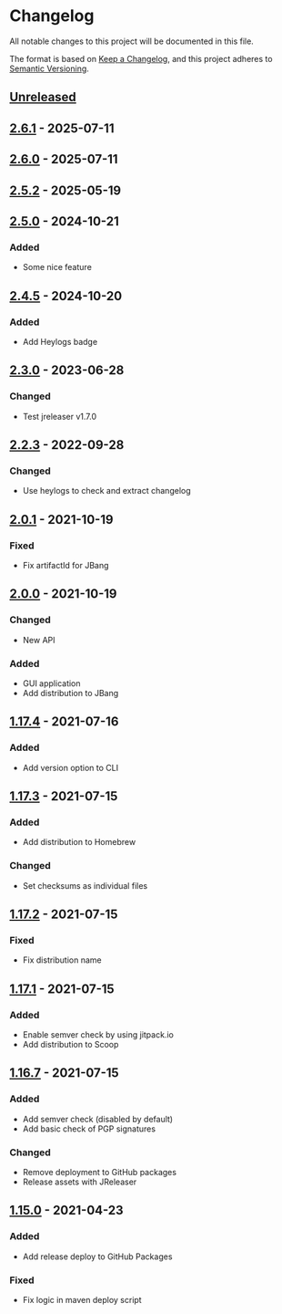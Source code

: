 # Changelog

All notable changes to this project will be documented in this file.

The format is based on [Keep a Changelog](https://keepachangelog.com/en/1.0.0/),
and this project adheres to [Semantic Versioning](https://semver.org/spec/v2.0.0.html).

## [Unreleased]

## [2.6.1] - 2025-07-11

## [2.6.0] - 2025-07-11

## [2.5.2] - 2025-05-19

## [2.5.0] - 2024-10-21

### Added

- Some nice feature

## [2.4.5] - 2024-10-20

### Added

- Add Heylogs badge

## [2.3.0] - 2023-06-28

### Changed

- Test jreleaser v1.7.0

## [2.2.3] - 2022-09-28

### Changed

- Use heylogs to check and extract changelog

## [2.0.1] - 2021-10-19

### Fixed

- Fix artifactId for JBang

## [2.0.0] - 2021-10-19

### Changed

- New API

### Added

- GUI application
- Add distribution to JBang

## [1.17.4] - 2021-07-16

### Added

- Add version option to CLI

## [1.17.3] - 2021-07-15

### Added

- Add distribution to Homebrew

### Changed

- Set checksums as individual files

## [1.17.2] - 2021-07-15

### Fixed

- Fix distribution name

## [1.17.1] - 2021-07-15

### Added

- Enable semver check by using jitpack.io
- Add distribution to Scoop

## [1.16.7] - 2021-07-15

### Added

- Add semver check (disabled by default)
- Add basic check of PGP signatures

### Changed

- Remove deployment to GitHub packages
- Release assets with JReleaser

## [1.15.0] - 2021-04-23

### Added

- Add release deploy to GitHub Packages

### Fixed

- Fix logic in maven deploy script

[Unreleased]: https://github.com/nbbrd/sandbox/compare/v2.6.1...HEAD
[2.6.1]: https://github.com/nbbrd/sandbox/compare/v2.6.0...v2.6.1
[2.6.0]: https://github.com/nbbrd/sandbox/compare/v2.5.2...v2.6.0
[2.5.2]: https://github.com/nbbrd/sandbox/compare/v2.5.0...v2.5.2
[2.5.0]: https://github.com/nbbrd/sandbox/compare/v2.4.5...v2.5.0
[2.4.5]: https://github.com/nbbrd/sandbox/compare/v2.3.0...v2.4.5
[2.3.0]: https://github.com/nbbrd/sandbox/compare/v2.2.3...v2.3.0
[2.2.3]: https://github.com/nbbrd/sandbox/compare/v2.0.1...v2.2.3
[2.0.1]: https://github.com/nbbrd/sandbox/compare/v2.0.0...v2.0.1
[2.0.0]: https://github.com/nbbrd/sandbox/compare/v1.17.4...v2.0.0
[1.17.4]: https://github.com/nbbrd/sandbox/compare/v1.17.3...v1.17.4
[1.17.3]: https://github.com/nbbrd/sandbox/compare/v1.17.2...v1.17.3
[1.17.2]: https://github.com/nbbrd/sandbox/compare/v1.17.1...v1.17.2
[1.17.1]: https://github.com/nbbrd/sandbox/compare/v1.16.7...v1.17.1
[1.16.7]: https://github.com/nbbrd/sandbox/compare/v1.15.0...v1.16.7
[1.15.0]: https://github.com/nbbrd/sandbox/releases/tag/v1.15.0

